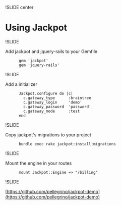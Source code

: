 !SLIDE center

# Using Jackpot

!SLIDE 

Add jackpot and jquery-rails to your Gemfile

          gem 'jackpot'
          gem 'jquery-rails'

!SLIDE 

Add a initializer 

          Jackpot.configure do |c|
            c.gateway_type      :braintree
            c.gateway_login     'demo'
            c.gateway_password  'password'
            c.gateway_mode      :test
          end 

!SLIDE 

Copy jackpot's migrations to your project 

          bundle exec rake jackpot:install:migrations
!SLIDE 

Mount the engine in your routes 

          mount Jackpot::Engine => "/billing"

!SLIDE 

[https://github.com/pellegrino/jackpot-demo](https://github.com/pellegrino/jackpot-demo)

